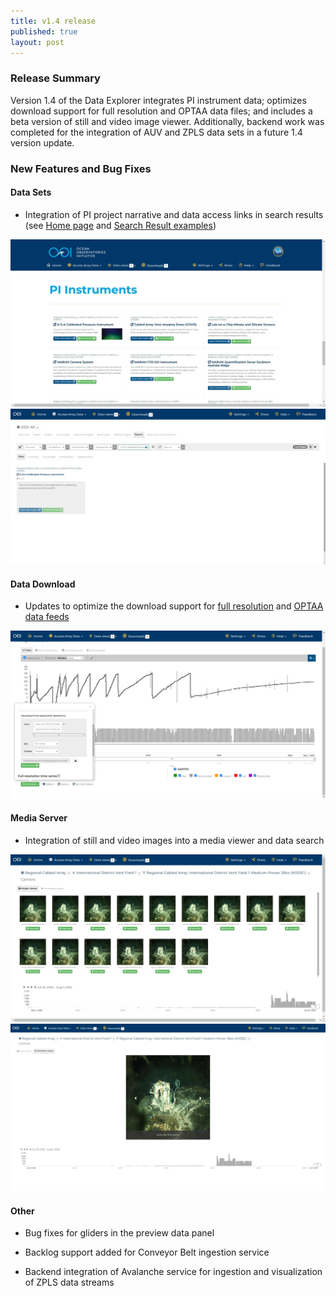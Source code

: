 ```yaml
---
title: v1.4 release
published: true
layout: post
---
```


### Release Summary
Version 1.4 of the Data Explorer integrates PI instrument data; optimizes download support for full resolution and OPTAA data files; and includes a beta version of still and video image viewer. Additionally, backend work was completed for the integration of AUV and ZPLS data sets in a future 1.4 version update.

### New Features and Bug Fixes

#### Data Sets
* Integration of PI project narrative and data access links in search results (see <a href="http://ooi-1-4.dev.axiomdatascience.com/?portal_id=132&service_config_location=service_config_ooi&stage_config=true">Home page</a> and <a href="http://ooi-1-4.dev.axiomdatascience.com/?portal_id=132&service_config_location=service_config_ooi&stage_config=true#ooi/all/search?search=A-0-A%20Calibrated%20Pressure%20Instrument">Search Result examples</a>)

<img src="/assets/images/release_notes/ooi.v1.4.PI.1.png" class="img-responsive" width="600"/>

<img src="/assets/images/release_notes/ooi.v1.4.PI.2.png" class="img-responsive" width="600"/>


#### Data Download 
* Updates to optimize the download support for <a href="https://dataexplorer.oceanobservatories.org/#metadata/104336/station/2064/sensor/data?start=2014-08-29T23:17:23Z&end=2022-09-08T07:28:42Z&leg_clim_max=false&leg_clim_min=false">full resolution</a> and <a href="https://dataexplorer.oceanobservatories.org/#metadata/110870/station/2069/sensor/data?start=2015-04-07T00:00:00Z&end=2022-05-08T23:45:00Z&leg_clim_max=false&leg_clim_min=false)">OPTAA data feeds</a>

<img src="/assets/images/release_notes/ooi.v1.4.download.png" class="img-responsive" width="600"/>

#### Media Server 
* Integration of still and video images into a media viewer and data search 

<img src="/assets/images/release_notes/ooi.v1.4.media.1.png" class="img-responsive" width="600"/>

<img src="/assets/images/release_notes/ooi.v1.4.media.2.png" class="img-responsive" width="600"/>

#### Other
* Bug fixes for gliders in the preview data panel

* Backlog support added for Conveyor Belt ingestion service

* Backend integration of Avalanche service for ingestion and visualization of ZPLS data streams
